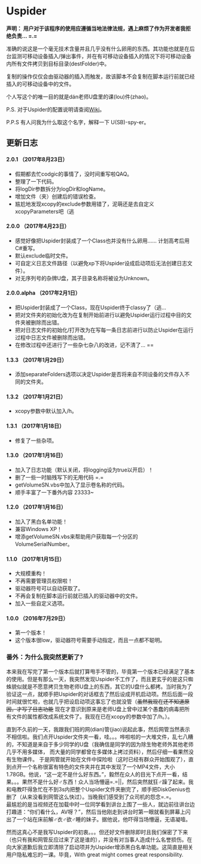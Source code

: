 # Uspider     
**声明： 用户对于该程序的使用应遵循当地法律法规，遇上麻烦了作为开发者我拒绝负责... =.=**

准确的说这是一个毫无技术含量并且几乎没有什么卵用的东西。其功能也就是在后台监测可移动设备插入/弹出事件，并在有可移动设备插入的情况下将可移动设备内所有文件拷贝到目标目录(destFolder)中。

复制的操作仅仅会由驱动器的插入而触发，故该脚本不会复制在脚本运行前就已经插入的可移动设备中的文件。 

个人写这个的唯一目的就是dán老师U盘里的课(lou)件(zhao)。 

P.S. 对于Uspider的配置说明请查阅[Wiki](https://github.com/codgician/uspider/wiki)。

P.P.S 有人问我为什么取这个名字，解释一下 U(SB)-spy-er。 

## 更新日志
#### 2.0.1 （2017年8月23日） 

- 假期都去忙codgic的事情了，没时间重写啦QAQ。
- 整理了一下代码。
- 将logDir参数拆分为logDir和logName。
- 增加文件（夹）创建后的错误检查。
- 尴尬地发现xcopy的exclude参数用错了，泥萌还是去自定义xcopyParameters吧（逃

#### 2.0.0 （2017年4月23日）

* 感觉好像把Uspider封装成了一个Class也并没有什么卵用…… 计划高考后用C#重写。
* 默认exclude临时文件。
* 可自定义日志文件路径（以避免xp下将Uspider设成启动项后无法创建日志文件）。
* 对无序列号的杂牌U盘，其子目录名称将被设为Unknown。

#### 2.0.0.alpha （2017年2月1日）
* 把Uspider封装成了一个Class，现在Uspider终于classy了（逃...
* 把对文件夹的初始化改为在复制开始前进行以避免Uspider运行过程中目的文件夹被删除而出错。
* 把对日志文件的初始化/打开改为在写每一条日志前进行以防止Uspider在运行过程中日志文件被删除而出错。
* 在修改过程中还进行了一些杂七杂八的改进，记不清了... ==

#### 1.3.3 （2017年1月29日）
* 添加separateFolders选项以决定Uspider是否将来自不同设备的文件存入不同的文件夹。

#### 1.3.2 （2017年1月21日）
* xcopy参数中默认加入/h。

#### 1.3.1 （2017年1月18日）
* 修复了一些杂项。

#### 1.3.0 （2017年1月16日）
* 加入了日志功能（默认关闭，将logging设为true以开启）！
* 删了一些一时脑残写下的无用代码 =.=
* getVolumeSN.vbs中加入了显示卷名称的代码。
* 顺手丰富了一下番外内容 23333~

#### 1.2.0 （2017年1月16日）
* 加入了黑白名单功能！
* 兼容Windows XP！
* 增添getVolumeSN.vbs来帮助用户获取每一个分区的VolumeSerialNumber。

#### 1.1.0 （2017年1月15日）
* 大规模重构！
* 不再需要管理员权限啦！
* 驱动器符号可以自动获取了。
* 不再会复制在脚本运行前就已插入的驱动器中的文件。
* 加入一些自定义选项。

#### 1.0.0 （2016年7月29日）
* 第一个版本！
* 这个版本很low，驱动器符号需要手动指定，而且一点都不聪明。

### 番外：为什么我突然更新了?
本来我在写完了第一个版本后就打算甩手不管的，毕竟第一个版本已经满足了基本的使用。但是有那么一天，我突然发现Uspider不工作了，而且更玄乎的是这只蜘蛛貌似就是不愿意拷贝生物老师U盘上的东西，其它的U盘什么都拷。当时我为了验证这一点，就顺手把Uspider的对话框去了然后设成开机启动项。然后后面一段时间就很忙啦，也就几乎把设启动项这事忘了也就没管（<s>虽然我现在还不知道原因，才写了日志功能</s> 现在才意识到原来是老师U盘上曾中过某个愚蠢的病毒把所有文件的属性都改成系统文件了。我现在已在xcopy的参数中加了/h。）。

直到不久前的一天，我跟我们班的网(dian)管(jiao)说起此事，然后网管当然表示不相信啦。我们点开Uspider文件夹一看，哇。。。哗啦啦的一大堆文件，乱七八糟的，不知道是来自于多少同学的U盘（我确信是同学的因为除生物老师外其他老师几乎不用多媒体， 而大量的同学都曾在多媒体上拷过资料），然后仔细一看果然没有生物课件。 
于是网管就开始在文件中探险啦（这时已经有群众开始围观了），直到点开一个名称很富有特色的文件夹并在其中发现了一个MP4文件，大小1.78GB。他说，“这一定不是什么好东西。”，毅然在众人的目光下点开一看，结果。。。果然不是什么好♂东西！众人当场懵逼=.=||，然后突然就狂♂躁了起来。我和电教吓得急忙在不到3s内把整个Uspider文件夹删完了，顺手把DiskGenius也删了（从来没看到网管这么快过）。当晚我们感受到了众司机的怨念=.=。  
最尴尬的是当视频还在加载中时一位同学看到讲台上围了一些人，就边前往讲台边打趣道：“你们看什么，AV呀？”，然后当他刚走到讲台时第一眼就看到屏幕上闪出了一个站在床前解♂衣♂欲♂睡的妹子。据他说，他吓得当场懵逼，无语凝噎。

然而这真心不是我写Uspider的初衷。。。但还好文件删除即时且我们保密了下来（也只有我和网管反应过来了这是谁的），并没有对当事人造成什么名誉损伤。在向大家道歉后我立即清除了启动项并为Uspider增添黑白名单功能。这简直是相关用户隐私难忘的一课。毕竟，With great might comes great responsibility.
